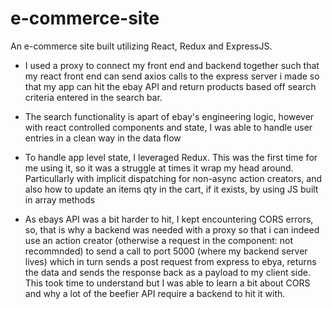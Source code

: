 # e-commerce-site

An e-commerce site built utilizing React, Redux and ExpressJS.
<br>

- I used a proxy to connect my front end and backend together such that my react front end can send axios calls to the express server i made so that my app can hit the ebay API and return products based off search criteria entered in the search bar.

- The search functionality is apart of ebay's engineering logic, however with react controlled components and state, I was able to handle user entries in a clean way in the data flow

- To handle app level state, I leveraged Redux. This was the first time for me using it, so it was a struggle at times it wrap my head around. Particullarly with implicit dispatching for non-async action creators, and also how to update an items qty in the cart, if it exists, by using JS built in array methods

- As ebays API was a bit harder to hit, I kept encountering CORS errors, so, that is why a backend was needed with a proxy so that i can indeed use an action creator (otherwise a request in the component: not recommnded) to send a call to port 5000 (where my backend server lives) which in turn sends a post request from express to ebya, returns the data and sends the response back as a payload to my client side. This took time to understand but I was able to learn a bit about CORS and why a lot of the beefier API require a backend to hit it with.
